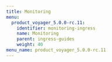 ```yaml
---
title: Monitoring
menu:
  product_voyager_5.0.0-rc.11:
    identifier: monitoring-ingress
    name: Monitoring
    parent: ingress-guides
    weight: 40
menu_name: product_voyager_5.0.0-rc.11
---
```

